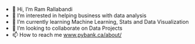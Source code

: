 - 👋 Hi, I’m Ram Rallabandi
- 👀 I’m interested in helping business with data analysis
- 🌱 I’m currently learning Machine Learning, Stats and Data Visualization 
- 💞️ I’m looking to collaborate on Data Projects
- 📫 How to reach me www.pybank.ca/about/


